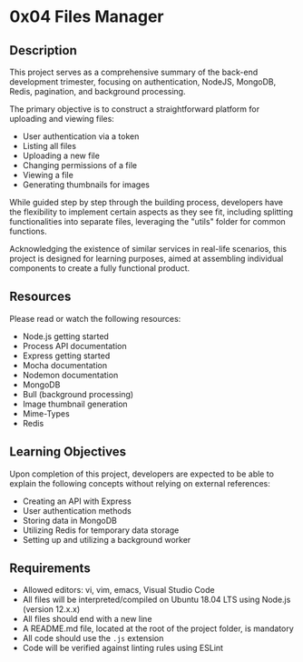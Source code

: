# 0x04 Files Manager

## Description

This project serves as a comprehensive summary of the back-end development trimester, focusing on authentication, NodeJS, MongoDB, Redis, pagination, and background processing.

The primary objective is to construct a straightforward platform for uploading and viewing files:

- User authentication via a token
- Listing all files
- Uploading a new file
- Changing permissions of a file
- Viewing a file
- Generating thumbnails for images

While guided step by step through the building process, developers have the flexibility to implement certain aspects as they see fit, including splitting functionalities into separate files, leveraging the "utils" folder for common functions.

Acknowledging the existence of similar services in real-life scenarios, this project is designed for learning purposes, aimed at assembling individual components to create a fully functional product.

## Resources

Please read or watch the following resources:

- Node.js getting started
- Process API documentation
- Express getting started
- Mocha documentation
- Nodemon documentation
- MongoDB
- Bull (background processing)
- Image thumbnail generation
- Mime-Types
- Redis

## Learning Objectives

Upon completion of this project, developers are expected to be able to explain the following concepts without relying on external references:

- Creating an API with Express
- User authentication methods
- Storing data in MongoDB
- Utilizing Redis for temporary data storage
- Setting up and utilizing a background worker

## Requirements

- Allowed editors: vi, vim, emacs, Visual Studio Code
- All files will be interpreted/compiled on Ubuntu 18.04 LTS using Node.js (version 12.x.x)
- All files should end with a new line
- A README.md file, located at the root of the project folder, is mandatory
- All code should use the `.js` extension
- Code will be verified against linting rules using ESLint

